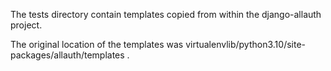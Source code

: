 The tests directory contain templates copied from within the django-allauth project. 

The original location of the templates was virtualenvlib/python3.10/site-packages/allauth/templates .
